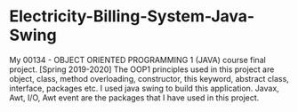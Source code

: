 # Electricity-Billing-System-Java-Swing
My 00134 - OBJECT ORIENTED PROGRAMMING 1 (JAVA) course final project. [Spring 2019-2020]
The OOP1 principles used in this project are object, class, method overloading, constructor, this
keyword, abstract class, interface, packages etc.
I used java swing to build this application. Javax, Awt, I/O, Awt event are the packages that I have used in
this project.
